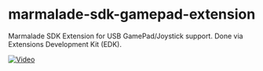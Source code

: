 marmalade-sdk-gamepad-extension
===============================

Marmalade SDK Extension for USB GamePad/Joystick support. Done via Extensions Development Kit (EDK).

[![Video](https://github.com/gleblebedev/marmalade-sdk-gamepad-extension/blob/master/promo/video_preview.png?raw=true)](http://youtu.be/VMLwlCeg3uU)

